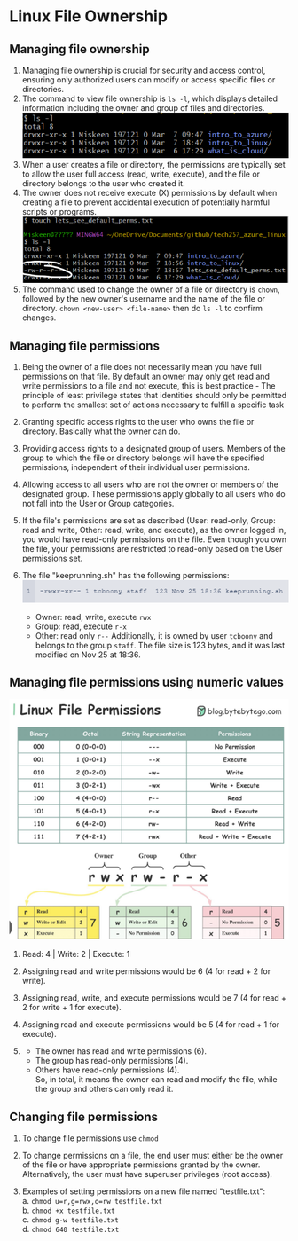# Linux File Ownership
## Managing file ownership
1. Managing file ownership is crucial for security and access control, ensuring only authorized users can modify or access specific files or directories.
2. The command to view file ownership is `ls -l`, which displays detailed information including the owner and group of files and directories.
   ![alt text](image-8.png)
3. When a user creates a file or directory, the permissions are typically set to allow the user full access (read, write, execute), and the file or directory belongs to the user who created it.
4. The owner does not receive execute (X) permissions by default when creating a file to prevent accidental execution of potentially harmful scripts or programs.
![alt text](image-9.png)
5. The command used to change the owner of a file or directory is `chown`, followed by the new owner's username and the name of the file or directory. `chown <new-user> <file-name>` then do `ls -l` to confirm changes.
## Managing file permissions

1. Being the owner of a file does not necessarily mean you have full permissions on that file. By default an owner may only get read and write permissions to a file and not execute, this is best practice - The principle of least privilege states that identities should only be permitted to perform the smallest set of actions necessary to fulfill a specific task

2. Granting specific access rights to the user who owns the file or directory. Basically what the owner can do.

3. Providing access rights to a designated group of users. Members of the group to which the file or directory belongs will have the specified permissions, independent of their individual user permissions.

4. Allowing access to all users who are not the owner or members of the designated group. These permissions apply globally to all users who do not fall into the User or Group categories.

5. If the file's permissions are set as described (User: read-only, Group: read and write, Other: read, write, and execute), as the owner logged in, you would have read-only permissions on the file. Even though you own the file, your permissions are restricted to read-only based on the User permissions set.

6. The file "keeprunning.sh" has the following permissions:
   ![alt text](image-10.png) <br>
   - Owner: read, write, execute `rwx`
   - Group: read, execute `r-x`
   - Other: read only `r--`
   Additionally, it is owned by user `tcboony` and belongs to the group `staff`. The file size is 123 bytes, and it was last modified on Nov 25 at 18:36.

## Managing file permissions using numeric values
![alt text](image-11.png)
1. Read: 4 | Write: 2 | Execute: 1

2. Assigning read and write permissions would be  6 (4 for read + 2 for write).

3. Assigning read, write, and execute permissions would be 7 (4 for read + 2 for write + 1 for execute).

4. Assigning read and execute permissions would be 5 (4 for read + 1 for execute).

5. 
   - The owner has read and write permissions (6).
   - The group has read-only permissions (4).
   - Others have read-only permissions (4).
   <br>So, in total, it means the owner can read and modify the file, while the group and others can only read it.

## Changing file permissions
1. To change file permissions use `chmod`

2. To change permissions on a file, the end user must either be the owner of the file or have appropriate permissions granted by the owner. Alternatively, the user must have superuser privileges (root access).

3. Examples of setting permissions on a new file named "testfile.txt":<br>
   a. `chmod u=r,g=rwx,o=rw testfile.txt`<br>
   b. `chmod +x testfile.txt`<br>
   c. `chmod g-w testfile.txt`<br>
   d. `chmod 640 testfile.txt`